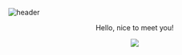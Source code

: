 ![header](https://capsule-render.vercel.app/api?type=waving&color=auto&height=300&section=header&text=Welcome%20to%20yeji's%20Github&fontSize=60&animation=fadeIn&fontAlignY=38&desc=Please%20Look%20around!&descAlignY=51&descAlign=62)
<p align='center'> Hello, nice to meet you! </p>
<p align='center'>
  <a href="https://github.com/rladpwl35/rladpwl35/labels/idea">
    <img src="https://img.shields.io/badge/IDEA%20ISSUE%20-%23F7DF1E.svg?&style=flat&&logoColor=white"/>
  </a>
  <!-- <a href="https://daffodil-meteor-e7d.notion.site/13b18ac4bbbb8007bf94e279b884eead">
    <img src="https://img.shields.io/badge/My_CV%20-%234FC08D.svg?&style=flat&&color=fedcba&&logoColor=white"/>
  </a> -->
</p>
